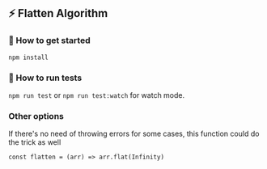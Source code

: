 ## ⚡️ Flatten Algorithm

### 📝 How to get started

``` npm install ```

### 🧪 How to run tests

``` npm run test ``` or ``` npm run test:watch ``` for watch mode.

### Other options

If there's no need of throwing errors for some cases, this function could do the trick as well

```
const flatten = (arr) => arr.flat(Infinity)

``` 

